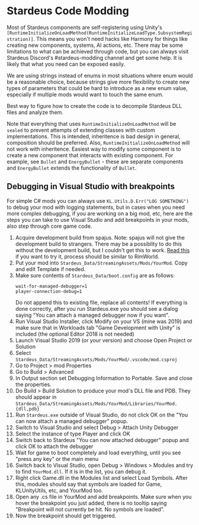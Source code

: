 # Stardeus Code Modding

Most of Stardeus components are self-registering using Unity's `[RuntimeInitializeOnLoadMethod(RuntimeInitializeLoadType.SubsystemRegistration)]`. This means you won't need hacks like Harmony for things like creating new components, systems, AI actions, etc. There may be some limitations to what can be achieved through code, but you can always visit Stardeus Discord's #stardeus-modding channel and get some help. It is likely that what you need can be exposed easily.

We are using strings instead of enums in most situations where enum would be a reasonable choice, because strings give more flexibility to create new types of parameters that could be hard to introduce as a new enum value, especially if multiple mods would want to touch the same enum.

Best way to figure how to create the code is to decompile Stardeus DLL files and analyze them.

Note that everything that uses `RuntimeInitializeOnLoadMethod` will be `sealed` to prevent attempts of extending classes with custom implementations. This is intended, inheritence is bad design in general, composition should be preferred. Also, `RuntimeInitializeOnLoadMethod` will not work with inheritence. Easiest way to modify some component is to create a new component that interacts with existing component. For example, see `Bullet` and `EnergyBullet` - these are separate components and `EnergyBullet` extends the functionality of `Bullet`.

## Debugging in Visual Studio with breakpoints

For simple C# mods you can always use `KL.Utils.D.Err("LOG SOMETHING")` to debug your mod with logging statements, but in cases when you need more complex debugging, if you are working on a big mod, etc, here are the steps you can take to use Visual Studio and add breakpoints in your mods, also step through core game code.

1. Acquire development build from spajus. Note: spajus will not give the development build to strangers. There may be a possiblity to do this without the development build, but I couldn't get this to work. [Read this](https://ludeon.com/forums/index.php?topic=51589.0) if you want to try it, process should be similar to RimWorld.
2. Put your mod into `Stardeus_Data/StreamingAssets/Mods/YourMod`. Copy and edit Template if needed.
3. Make sure contents of `Stardeus_Data/boot.config` are as follows:
   ```
   wait-for-managed-debugger=1
   player-connection-debug=1
   ```
   Do not append this to existing file, replace all contents!
   If everything is done correctly, after you run Stardeus.exe you should see a dialog saying "You can attach a managed debugger now if you want".
4. Run Visual Studio Installer, click Modify on your VS (mine was 2019) and make sure that in Workloads tab "Game Development with Unity" is included (the optional Editor 2018 is not needed)
5. Launch Visual Studio 2019 (or your version) and choose Open Project or Solution
6. Select `Stardeus_Data/StreamingAssets/Mods/YourMod/.vscode/mod.csproj`
7. Go to Project > mod Properties
8. Go to Build > Advanced
9. In Output section set Debugging Information to Portable. Save and close the properties.
10. Do Build > Build Solution to produce your mod's DLL file and PDB. They should appear in `Stardeus_Data/StreamingAssets/Mods/YourMod/Libraries/YourMod.{dll,pdb}`
11. Run `Stardeus.exe` outside of Visual Studio, do not click OK on the "You can now attach a managed debugger" popup.
12. Switch to Visual Studio and select Debug > Attach Unity Debugger
13. Select the instance of type Player and click OK
14. Switch back to Stardeus "You can now attached debugger" popup and click OK to attach the debugger
15. Wait for game to boot completely and load everything, until you see "press any key" or the main menu
16. Switch back to Visual Studio, open Debug > Windows > Modules and try to find `YourMod.dll`. If it is in the list, you can debug it.
17. Right click Game.dll in the Modules list and select Load Symbols. After this, modules should say that symbols are loaded for Game, KLUnityUtils, etc, and YourMod too.
18. Open any .cs file in YourMod and add breakpoints. Make sure when you hover the breakpoint you just added, there is no tooltip saying "Breakpoint will not currently be hit. No symbols are loaded".
19. Now the breakpoint should get triggered.